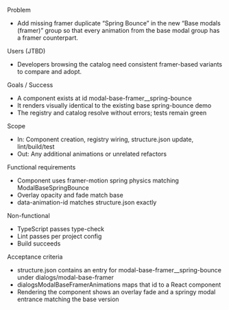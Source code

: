 Problem
- Add missing framer duplicate “Spring Bounce” in the new “Base modals (framer)” group so that every animation from the base modal group has a framer counterpart.

Users (JTBD)
- Developers browsing the catalog need consistent framer-based variants to compare and adopt.

Goals / Success
- A component exists at id modal-base-framer__spring-bounce
- It renders visually identical to the existing base spring-bounce demo
- The registry and catalog resolve without errors; tests remain green

Scope
- In: Component creation, registry wiring, structure.json update, lint/build/test
- Out: Any additional animations or unrelated refactors

Functional requirements
- Component uses framer-motion spring physics matching ModalBaseSpringBounce
- Overlay opacity and fade match base
- data-animation-id matches structure.json exactly

Non-functional
- TypeScript passes type-check
- Lint passes per project config
- Build succeeds

Acceptance criteria
- structure.json contains an entry for modal-base-framer__spring-bounce under dialogs/modal-base-framer
- dialogsModalBaseFramerAnimations maps that id to a React component
- Rendering the component shows an overlay fade and a springy modal entrance matching the base version
